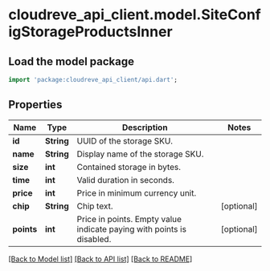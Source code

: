 # cloudreve_api_client.model.SiteConfigStorageProductsInner

## Load the model package
```dart
import 'package:cloudreve_api_client/api.dart';
```

## Properties
Name | Type | Description | Notes
------------ | ------------- | ------------- | -------------
**id** | **String** | UUID of the storage SKU. | 
**name** | **String** | Display name of the storage SKU. | 
**size** | **int** | Contained storage in bytes. | 
**time** | **int** | Valid duration in seconds. | 
**price** | **int** | Price in minimum currency unit. | 
**chip** | **String** | Chip text. | [optional] 
**points** | **int** | Price in points. Empty value indicate paying with points is disabled. | [optional] 

[[Back to Model list]](../README.md#documentation-for-models) [[Back to API list]](../README.md#documentation-for-api-endpoints) [[Back to README]](../README.md)


